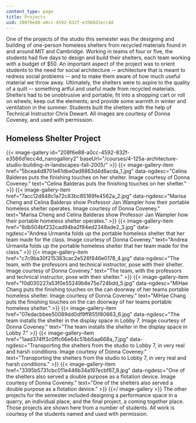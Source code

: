 ```yaml
---
content_type: page
title: Projects
uid: 208f6e88-a0cc-4592-832f-e3566d1ecc4d
---
```


One of the projects of the studio this semester was the designing and building of one-person homeless shelters from recycled materials found in and around MIT and Cambridge. Working in teams of four or five, the students had five days to design and build their shelters, each team working with a budget of $50. An important aspect of the project was to orient students to the need for social architecture -- architecture that is meant to redress social problems -- and to make them aware of how much useful material we throw away. Ultimately, the shelters were to aspire to the quality of a quilt -- something artful and useful made from recycled materials. Shelters had to be unobtrusive and portable; fit into a shopping cart or roll on wheels; keep out the elements; and provide some warmth in winter and ventilation in the summer. Students built the shelters with the help of Technical Instructor Chris Dewart. All images are courtesy of Donna Coveney, and used with permission.

Homeless Shelter Project
------------------------
{{< image-gallery id="208f6e88-a0cc-4592-832f-e3566d1ecc4d_nanogallery2" baseUrl="/courses/4-125a-architecture-studio-building-in-landscapes-fall-2005/" >}}
{{< image-gallery-item href="5bcea4d8701e61dbe0ad8863d4d6acda_1.jpg" data-ngdesc="Celina Balderas puts the finishing touches on her shelter. Image courtesy of Donna Coveney." text="Celina Balderas puts the finishing touches on her shelter." >}}
{{< image-gallery-item href="7acc12d848c1a72c83bc85169fe4562a_2.jpg" data-ngdesc="Marisa Cheng and Celina Balderas show Professor Jan Wampler how their portable homeless shelter operates. Image courtesy of Donna Coveney." text="Marisa Cheng and Celina Balderas show Professor Jan Wampler how their portable homeless shelter operates." >}}
{{< image-gallery-item href="8db504bf232cad94ba2f84ed2348ade2_3.jpg" data-ngdesc="Andrea Urmanita folds up the portable homeless shelter that her team made for the class. Image courtesy of Donna Coveney." text="Andrea Urmanita folds up the portable homeless shelter that her team made for the class." >}}
{{< image-gallery-item href="c7c9ba30f215383cac2e526f846e0178_4.jpg" data-ngdesc="The team, with the professors and technical instructor, pose with their shelter. Image courtesy of Donna Coveney." text="The team, with the professors and technical instructor, pose with their shelter." >}}
{{< image-gallery-item href="f0d030227a53f0e55249b8e75e724bdd_5.jpg" data-ngdesc="MiHae Chang puts the finishing touches on the can doorway of her teams portable homeless shelter. Image courtesy of Donna Coveney." text="MiHae Chang puts the finishing touches on the can doorway of her teams portable homeless shelter." >}}
{{< image-gallery-item href="07edacbbee50089dd0df9ff855f80663_6.jpg" data-ngdesc="The team installs the shelter in the display space in Lobby 7. Image courtesy of Donna Coveney." text="The team installs the shelter in the display space in Lobby 7." >}}
{{< image-gallery-item href="1aad374ff3c0ffc66e64c51bb5aa668a_7.jpg" data-ngdesc="Transporting the shelters from the studio to Lobby 7, in very real and harsh conditions. Image courtesy of Donna Coveney." text="Transporting the shelters from the studio to Lobby 7, in very real and harsh conditions." >}}
{{< image-gallery-item href="3395b5731cbc011e446b34a197ecbf67_8.jpg" data-ngdesc="One of the shelters also served a double purpose as a flotation device. Image courtesy of Donna Coveney." text="One of the shelters also served a double purpose as a flotation device." >}}
{{</ image-gallery >}}
The other projects for the semester included designing a performance space in a quarry, an individual place, and the final project, a coming together place. Those projects are shown here from a number of students. All work is courtesy of the students named and used with permission.